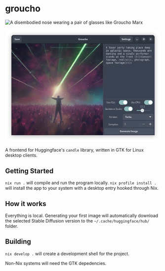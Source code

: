 # groucho

![A disembodied nose wearing a pair of glasses like Groucho Marx](resources/icon-groucho.png)

![An application for generating AI images using Stable Diffusion](resources/screenshot.png)

A frontend for Huggingface's `candle` library, written in GTK for Linux desktop clients.

## Getting Started

`nix run .` will compile and run the program locally. `nix profile install .` will install the app to your system with a desktop entry hooked through Nix. 

## How it works

Everything is local. Generating your first image will automatically download the selected Stable Diffusion version to the `~/.cache/huggingface/hub/` folder. 

## Building

`nix develop .` will create a development shell for the project. 

Non-Nix systems will need the GTK depedencies. 